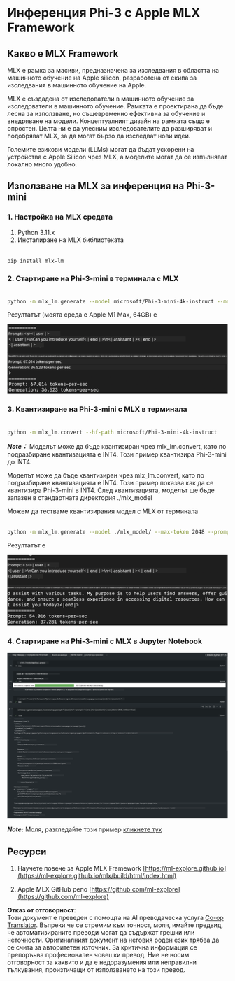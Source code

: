 <!--
CO_OP_TRANSLATOR_METADATA:
{
  "original_hash": "dcb656f3d206fc4968e236deec5d4384",
  "translation_date": "2025-07-17T10:09:24+00:00",
  "source_file": "md/03.FineTuning/03.Inference/MLX_Inference.md",
  "language_code": "bg"
}
-->
# **Инференция Phi-3 с Apple MLX Framework**

## **Какво е MLX Framework**

MLX е рамка за масиви, предназначена за изследвания в областта на машинното обучение на Apple silicon, разработена от екипа за изследвания в машинното обучение на Apple.

MLX е създадена от изследователи в машинното обучение за изследователи в машинното обучение. Рамката е проектирана да бъде лесна за използване, но същевременно ефективна за обучение и внедряване на модели. Концептуалният дизайн на рамката също е опростен. Целта ни е да улесним изследователите да разширяват и подобряват MLX, за да могат бързо да изследват нови идеи.

Големите езикови модели (LLMs) могат да бъдат ускорени на устройства с Apple Silicon чрез MLX, а моделите могат да се изпълняват локално много удобно.

## **Използване на MLX за инференция на Phi-3-mini**

### **1. Настройка на MLX средата**

1. Python 3.11.x  
2. Инсталиране на MLX библиотеката


```bash

pip install mlx-lm

```

### **2. Стартиране на Phi-3-mini в терминала с MLX**


```bash

python -m mlx_lm.generate --model microsoft/Phi-3-mini-4k-instruct --max-token 2048 --prompt  "<|user|>\nCan you introduce yourself<|end|>\n<|assistant|>"

```

Резултатът (моята среда е Apple M1 Max, 64GB) е

![Terminal](../../../../../translated_images/01.5cf57df8f7407cf9281c0237f4e69c3728b8817253aad0835d14108b07c83c88.bg.png)

### **3. Квантизиране на Phi-3-mini с MLX в терминала**


```bash

python -m mlx_lm.convert --hf-path microsoft/Phi-3-mini-4k-instruct

```

***Note：*** Моделът може да бъде квантизиран чрез mlx_lm.convert, като по подразбиране квантизацията е INT4. Този пример квантизира Phi-3-mini до INT4.

Моделът може да бъде квантизиран чрез mlx_lm.convert, като по подразбиране квантизацията е INT4. Този пример показва как да се квантизира Phi-3-mini в INT4. След квантизацията, моделът ще бъде запазен в стандартната директория ./mlx_model

Можем да тестваме квантизирания модел с MLX от терминала


```bash

python -m mlx_lm.generate --model ./mlx_model/ --max-token 2048 --prompt  "<|user|>\nCan you introduce yourself<|end|>\n<|assistant|>"

```

Резултатът е

![INT4](../../../../../translated_images/02.7b188681a8eadbc111aba8d8006e4b3671788947a99a46329261e169dd2ec29f.bg.png)


### **4. Стартиране на Phi-3-mini с MLX в Jupyter Notebook**


![Notebook](../../../../../translated_images/03.b9705a3a5aaa89f9eb0ca04c1a4565dfe4a5e8cc68604227d2eab149fef1d3c7.bg.png)

***Note:*** Моля, разгледайте този пример [кликнете тук](../../../../../code/03.Inference/MLX/MLX_DEMO.ipynb)


## **Ресурси**

1. Научете повече за Apple MLX Framework [https://ml-explore.github.io](https://ml-explore.github.io/mlx/build/html/index.html)

2. Apple MLX GitHub репо [https://github.com/ml-explore](https://github.com/ml-explore)

**Отказ от отговорност**:  
Този документ е преведен с помощта на AI преводаческа услуга [Co-op Translator](https://github.com/Azure/co-op-translator). Въпреки че се стремим към точност, моля, имайте предвид, че автоматизираните преводи могат да съдържат грешки или неточности. Оригиналният документ на неговия роден език трябва да се счита за авторитетен източник. За критична информация се препоръчва професионален човешки превод. Ние не носим отговорност за каквито и да е недоразумения или неправилни тълкувания, произтичащи от използването на този превод.